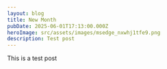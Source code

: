 ```yaml
---
layout: blog
title: New Month
pubDate: 2025-06-01T17:13:00.000Z
heroImage: src/assets/images/msedge_nxwhj1tfe9.png
description: Test post
---
```

This is a test post
